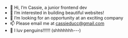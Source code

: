 - 👋 Hi, I’m Cassie, a junior frontend dev
- 👀 I’m interested in building beautiful websites!
- 💞️ I’m looking for an opportunity at an exciting company
- 📫 Please email me at cassieducc@gmail.com
- 🐧 I luv penguins!!!!!! (shhhhhhh---)

<!---
LennyMcCoyC/LennyMcCoyC is a ✨ special ✨ repository because its `README.md` (this file) appears on your GitHub profile.
You can click the Preview link to take a look at your changes.
--->
